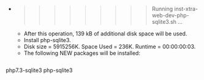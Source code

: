 * >>>>>>>>> Running inst-xtra-web-dev-php-sqlite3.sh ...
  * After this operation, 139 kB of additional disk space will be used.
  * Install php-sqlite3.
  * Disk size = 5915256K. Space Used = 236K. Runtime = 00:00:00:03.
  * The following NEW packages will be installed:
  ```bash
php7.3-sqlite3 php-sqlite3
  ```
